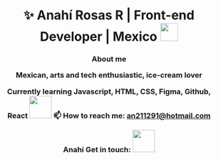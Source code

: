 <h1 align="center"> ✨ Anahí Rosas R | Front-end Developer | Mexico <img src="https://media.giphy.com/media/2Yj2vRSHrhZIUyVPGl/giphy.gif" width="40"></h3>
<h3 align="center"> About me<br>
  <p> Mexican, arts and tech enthusiastic, ice-cream lover</p>



Currently learning Javascript, HTML, CSS, Figma, Github, React <img src= "https://media.giphy.com/media/XAxylRMCdpbEWUAvr8/giphy.gif" width="50">
📫 How to reach me: an211291@hotmail.com



Anahí 
Get in touch: 
<img src= "https://media.giphy.com/media/3bu85lsWhBTlWcOMN6/giphy.gif" width="50">

<!---
anahir21/anahir21 is a ✨ special ✨ repository because its `README.md` (this file) appears on your GitHub profile.
You can click the Preview link to take a look at your changes.
--->
